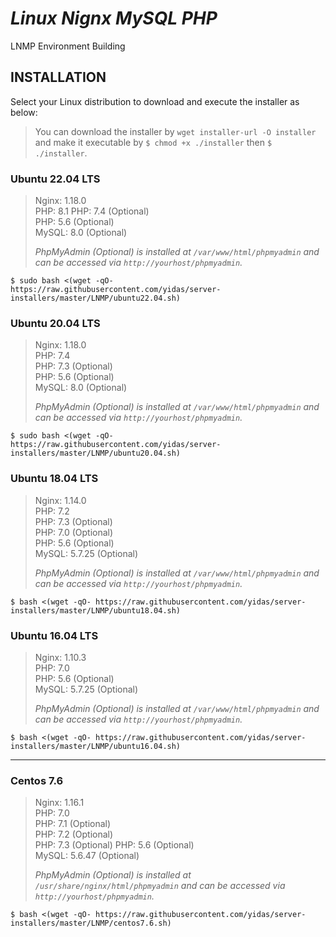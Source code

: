 *Linux Nignx MySQL PHP*
=======================

LNMP Environment Building

INSTALLATION
------------

Select your Linux distribution to download and execute the installer as below:

> You can download the installer by `wget installer-url -O installer` and make it executable by `$ chmod +x ./installer` then `$ ./installer`.

### Ubuntu 22.04 LTS

> Nginx: 1.18.0  
> PHP: 8.1
> PHP: 7.4 (Optional)  
> PHP: 5.6 (Optional)  
> MySQL: 8.0 (Optional)   
>
> *PhpMyAdmin (Optional) is installed at `/var/www/html/phpmyadmin` and can be accessed via `http://yourhost/phpmyadmin`.*

```
$ sudo bash <(wget -qO- https://raw.githubusercontent.com/yidas/server-installers/master/LNMP/ubuntu22.04.sh)
```

### Ubuntu 20.04 LTS

> Nginx: 1.18.0  
> PHP: 7.4  
> PHP: 7.3 (Optional)  
> PHP: 5.6 (Optional)  
> MySQL: 8.0 (Optional)   
>
> *PhpMyAdmin (Optional) is installed at `/var/www/html/phpmyadmin` and can be accessed via `http://yourhost/phpmyadmin`.*

```
$ sudo bash <(wget -qO- https://raw.githubusercontent.com/yidas/server-installers/master/LNMP/ubuntu20.04.sh)
```

### Ubuntu 18.04 LTS

> Nginx: 1.14.0  
> PHP: 7.2  
> PHP: 7.3 (Optional)  
> PHP: 7.0 (Optional)  
> PHP: 5.6 (Optional)  
> MySQL: 5.7.25 (Optional)   
>
> *PhpMyAdmin (Optional) is installed at `/var/www/html/phpmyadmin` and can be accessed via `http://yourhost/phpmyadmin`.*

```
$ bash <(wget -qO- https://raw.githubusercontent.com/yidas/server-installers/master/LNMP/ubuntu18.04.sh)
```

### Ubuntu 16.04 LTS

> Nginx: 1.10.3  
> PHP: 7.0  
> PHP: 5.6 (Optional)  
> MySQL: 5.7.25 (Optional)     
>
> *PhpMyAdmin (Optional) is installed at `/var/www/html/phpmyadmin` and can be accessed via `http://yourhost/phpmyadmin`.*

```
$ bash <(wget -qO- https://raw.githubusercontent.com/yidas/server-installers/master/LNMP/ubuntu16.04.sh)
```

---

### Centos 7.6

> Nginx: 1.16.1  
> PHP: 7.0  
> PHP: 7.1 (Optional)  
> PHP: 7.2 (Optional)  
> PHP: 7.3 (Optional) 
> PHP: 5.6 (Optional)  
> MySQL: 5.6.47 (Optional)   
>
> *PhpMyAdmin (Optional) is installed at `/usr/share/nginx/html/phpmyadmin` and can be accessed via `http://yourhost/phpmyadmin`.*

```
$ bash <(wget -qO- https://raw.githubusercontent.com/yidas/server-installers/master/LNMP/centos7.6.sh)
```

